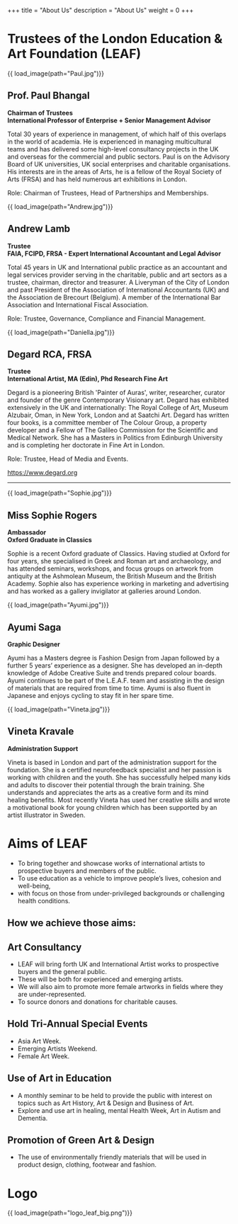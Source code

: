 +++
title = "About Us"
description = "About Us"
weight = 0
+++

# **Trustees of the London Education & Art Foundation (LEAF)**

<div class="img_container">
{{ load_image(path="Paul.jpg")}}

<div class="img_header">

## **Prof. Paul Bhangal**
**Chairman of Trustees**  
**International Professor of Enterprise + Senior Management Advisor**
</div>

Total 30 years of experience in management, of which half of this overlaps in the world of academia. He is experienced in managing multicultural teams and has delivered some high-level consultancy projects in the UK and overseas for the commercial and public sectors. Paul is on the Advisory Board of UK universities, UK social enterprises and charitable organisations. His interests are in the areas of Arts, he is a fellow of the Royal Society of Arts (FRSA) and has held numerous art exhibitions in London.

Role: Chairman of Trustees, Head of Partnerships and Memberships.
</div>


<div class="img_container">
{{ load_image(path="Andrew.jpg")}}

<div class="img_header">

## **Andrew Lamb**
**Trustee**  
**FAIA, FCIPD, FRSA - Expert International Accountant and Legal Advisor**
</div>

Total 45 years in UK and International public practice as an accountant and legal services provider serving in the charitable, public and art sectors as a trustee, chairman, director and treasurer. A Liveryman of the City of London and past President of the Association of International Accountants (UK) and the Association de Brecourt (Belgium). A member of the International Bar Association and International Fiscal Association.

Role: Trustee, Governance, Compliance and Financial Management.
</div>


<div class="img_container">
{{ load_image(path="Daniella.jpg")}}

<div class="img_header">

## **Degard RCA, FRSA**
**Trustee**  
**International Artist, MA (Edin), Phd Research Fine Art**
</div>

Degard is a pioneering British 'Painter of Auras', writer, researcher, curator and founder of the genre Contemporary Visionary art. Degard has exhibited extensively in the UK and internationally: The Royal College of Art, Museum Alzubair, Oman, in New York, London and at Saatchi Art. Degard has written four books, is a committee member of The Colour Group, a property developer and a Fellow of The Galileo Commission for the Scientific and Medical Network. She has a Masters in Politics from Edinburgh University and is completing her doctorate in Fine Art in London.

Role: Trustee, Head of Media and Events.  
  
<a href="https://www.degard.org">https://www.degard.org</a>
</div>

---

<div class="img_container">
{{ load_image(path="Sophie.jpg")}}

<div class="img_header">

## **Miss Sophie Rogers**
**Ambassador**  
**Oxford Graduate in Classics**
</div>

Sophie is a recent Oxford graduate of Classics. Having studied at Oxford for four years, she specialised in Greek and Roman art and archaeology, and has attended seminars, workshops, and focus groups on artwork from antiquity at the Ashmolean Museum, the British Museum and the British Academy.
Sophie also has experience working in marketing and advertising and has worked as a gallery invigilator at galleries around London.
</div>

<div class="img_container">
{{ load_image(path="Ayumi.jpg")}}

<div class="img_header">

## **Ayumi Saga**
**Graphic Designer**  
</div>

Ayumi has a Masters degree is Fashion Design from Japan followed by a further 5 years’ experience as a designer. She has developed an in-depth knowledge of Adobe Creative Suite and trends prepared colour boards. Ayumi continues to be part of the L.E.A.F. team and assisting in the design of materials that are required from time to time. Ayumi is also fluent in Japanese and enjoys cycling to stay fit in her spare time.
</div>

<div class="img_container">
{{ load_image(path="Vineta.jpg")}}

<div class="img_header">

## **Vineta Kravale**
**Administration Support**  
</div>

Vineta is based in London and part of the administration support for the foundation. She is a certified neurofeedback specialist and her passion is working with children and the youth. She has successfully helped many kids and adults to discover their potential through the brain training. She understands and appreciates the arts as a creative form and its mind healing benefits. Most recently Vineta has used her creative skills and wrote a motivational book for young children which has been supported by an artist illustrator in Sweden.  
</div>


<div>

# **Aims of LEAF**

- To bring together and showcase works of international artists to prospective buyers and members of the public.
- To use education as a vehicle to improve people’s lives, cohesion and well-being,
- with focus on those from under-privileged backgrounds or challenging health conditions.

## **How we achieve those aims:**

## **Art Consultancy**

- LEAF will bring forth UK and International Artist works to prospective buyers and the general public.
- These will be both for experienced and emerging artists.
- We will also aim to promote more female artworks in fields where they are under-represented.
- To source donors and donations for charitable causes.

## **Hold Tri-Annual Special Events**

- Asia Art Week.
- Emerging Artists Weekend.
- Female Art Week.

## **Use of Art in Education**

- A monthly seminar to be held to provide the public with interest on topics such as Art History, Art & Design and Business of Art.
- Explore and use art in healing, mental Health Week, Art in Autism and Dementia.

## **Promotion of Green Art & Design**

- The use of environmentally friendly materials that will be used in product design, clothing, footwear and fashion.
</div>

<div>




# **Logo**
{{ load_image(path="logo_leaf_big.png")}}

</div>